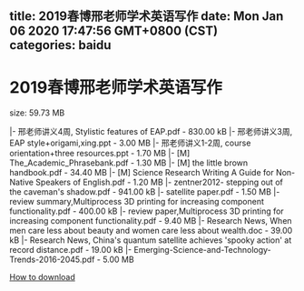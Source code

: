 
title: 2019春博邢老师学术英语写作
date: Mon Jan 06 2020 17:47:56 GMT+0800 (CST)    
categories: baidu
---

# 2019春博邢老师学术英语写作
size: 59.73 MB
 
 
|- 邢老师讲义4周, Stylistic features of EAP.pdf - 830.00 kB
|- 邢老师讲义3周, EAP style+origami,xing.ppt - 3.00 MB
|- 邢老师讲义1-2周, course orientation+three resources.ppt - 1.70 MB
|- [M] The_Academic_Phrasebank.pdf - 1.30 MB
|- [M] the little brown handbook.pdf - 34.40 MB
|- [M] Science Research Writing A Guide for Non-Native Speakers of English.pdf - 1.20 MB
|- zentner2012- stepping out of the caveman's shadow.pdf - 941.00 kB
|- satellite paper.pdf - 1.50 MB
|- review summary,Multiprocess 3D printing for increasing component functionality.pdf - 400.00 kB
|- review paper,Multiprocess 3D printing for increasing component functionality.pdf - 9.40 MB
|- Research News, When men care less about beauty and women care less about wealth.doc - 39.00 kB
|- Research News, China's quantum satellite achieves 'spooky action' at record distance.pdf - 19.00 kB
|- Emerging-Science-and-Technology-Trends-2016-2045.pdf - 5.00 MB

[How to download](https://bpcam.bemobtrk.com/go/2ceec3aa-1ca2-46d6-b9ff-aaa5c184517c?jno=1379)